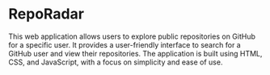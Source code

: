 # RepoRadar
This web application allows users to explore public repositories on GitHub for a specific user. It provides a user-friendly interface to search for a GitHub user and view their repositories. The application is built using HTML, CSS, and JavaScript, with a focus on simplicity and ease of use.
